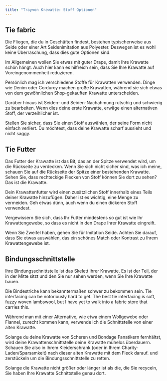 ```yaml
---
title: "Trayvon Krawatte: Stoff Optionen"
---
```


## Tie fabric

Die Fliegen, die du in Geschäften findest, bestehen typischerweise aus Seide oder einer Art Seidenimitation aus Polyester. Deswegen ist es wohl keine Überraschung, dass dies gute Optionen sind.

Im Allgemeinen wollen Sie etwas mit guter Drape, damit Ihre Krawatte schön hängt. Auch hier kann es hilfreich sein, dass Sie Ihre Krawatte auf Voreingenommenheit reduzieren.

Persönlich mag ich verschiedene Stoffe für Krawatten verwenden. Dinge wie Denim oder Corduroy machen große Krawatten, während sie sich etwas von dem gewöhnlichen Shop-gekauften Krawatte unterscheiden.

Darüber hinaus ist Seiden- und Seiden-Nachahmung rutschig und schwierig zu bearbeiten. Wenn dies deine erste Krawatte, erwäge einen alternativen Stoff, der verzeihlicher ist.

Stellen Sie sicher, dass Sie einen Stoff auswählen, der seine Form nicht einfach verliert. Du möchtest, dass deine Krawatte scharf aussieht und nicht saggy.

## Tie Futter

Das Futter der Krawatte ist das Bit, das an der Spitze verwendet wird, um die Rückseite zu verdecken. Wenn Sie sich nicht sicher sind, was ich meine, schauen Sie auf die Rückseite der Spitze einer bestehenden Krawatte. Sehen Sie, dass rechteckige Flecken von Stoff können Sie dort zu sehen? Das ist die Krawatte.

Dein Krawattenfutter wird einen zusätzlichen Stoff innerhalb eines Teils deiner Krawatte hinzufügen. Daher ist es wichtig, eine Menge zu vermeiden. Geh etwas dünn, auch wenn du einen dickeren Stoff verwendest.

Vergewissern Sie sich, dass Ihr Futter mindestens so gut ist wie Ihr Krawattengewebe, so dass es nicht in den Drape Ihrer Krawatte eingreift.

Wenn Sie Zweifel haben, gehen Sie für Imitation Seide. Achten Sie darauf, dass Sie etwas auswählen, das ein schönes Match oder Kontrast zu Ihrem Krawattengewebe ist.

## Bindungsschnittstelle

Ihre Bindungsschnittstelle ist das Skelett Ihrer Krawatte. Es ist der Teil, der in der Mitte sitzt und den Sie nur sehen werden, wenn Sie Ihre Krawatte bauen.

Die Bindestriche kann bekanntermaßen schwer zu bekommen sein. Tie interfacing can be notoriously hard to get. The best tie interfacing is soft, fuzzy woven lambswool, but I have yet to walk into a fabric store that carries this.

Während man mit einer Alternative, wie etwa einem Wollgewebe oder Flannel, zurecht kommen kann, verwende ich die Schnittstelle von einer alten Krawatte.

<Note>

Solange du deine Krawatte von Scheren und Bondage Fanatikern fernhältst, wird deine Krawattenschnittstelle deine Krawatte mühelos überdauern. Schauen Sie also in Ihrem Kleiderschrank (oder in Ihrem Charity-Laden/Sparsamkeit) nach dieser alten Krawatte mit dem Fleck darauf. und zerstückeln um die Bindungsschnittstelle zu retten.

Solange die Krawatte nicht größer oder länger ist als die, die Sie recyceln, Sie haben Ihre Krawatte Schnittstelle genau dort.

</Note>
